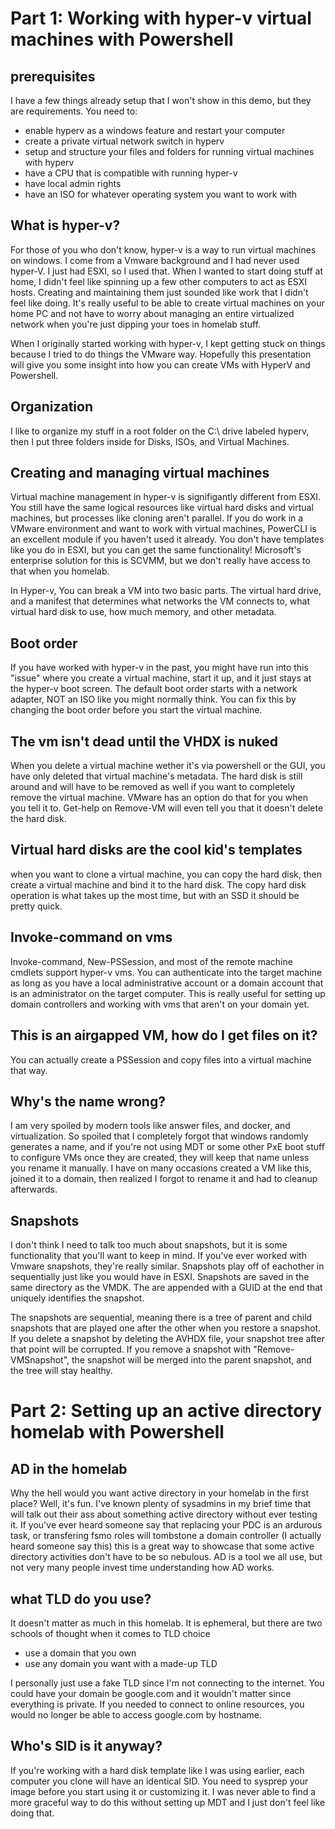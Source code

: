 # Part 1: Working with hyper-v virtual machines with Powershell

## prerequisites
I have a few things already setup that I won't show in this demo, but they are requirements. You need to:
* enable hyperv as a windows feature and restart your computer
* create a private virtual network switch in hyperv
* setup and structure your files and folders for running virtual machines with hyperv 
* have a CPU that is compatible with running hyper-v
* have local admin rights
* have an ISO for whatever operating system you want to work with

## What is hyper-v?
For those of you who don't know, hyper-v is a way to run virtual machines on windows. I come from a Vmware background and I had never used hyper-V. I just had ESXI, so I used that. When I wanted to start doing stuff at home, I didn't feel like spinning up a few other computers to act as ESXI hosts. Creating and maintaining them just sounded like work that I didn't feel like doing. It's really useful to be able to create virtual machines on your home PC and not have to worry about managing an entire virtualized network when you're just dipping your toes in homelab stuff.

When I originally started working with hyper-v, I kept getting stuck on things because I tried to do things the VMware way. Hopefully this presentation will give you some insight into how you can create VMs with HyperV and Powershell.

## Organization
I like to organize my stuff in a root folder on the C:\ drive labeled hyperv, then I put three folders inside for Disks, ISOs, and Virtual Machines.

## Creating and managing virtual machines
Virtual machine management in hyper-v is signifigantly different from ESXI. You still have the same logical resources like virtual hard disks and virtual machines, but processes like cloning aren't parallel.
If you do work in a VMware environment and want to work with virtual machines, PowerCLI is an excellent module if you haven't used it already.
You don't have templates like you do in ESXI, but you can get the same functionality! Microsoft's enterprise solution for this is SCVMM, but we don't really have access to that when you homelab.

In Hyper-v, You can break a VM into two basic parts. The virtual hard drive, and a manifest that determines what networks the VM connects to, what virtual hard disk to use, how much memory, and other metadata.

## Boot order
If you have worked with hyper-v in the past, you might have run into this "issue" where you create a virtual machine, start it up, and it just stays at the hyper-v boot screen. The default boot order starts with a network adapter, NOT an ISO like you might normally think. You can fix this by changing the boot order before you start the virtual machine.

## The vm isn't dead until the VHDX is nuked
When you delete a virtual machine wether it's via powershell or the GUI, you have only deleted that virtual machine's metadata. The hard disk is still around and will have to be removed as well if you want to completely remove the virtual machine. VMware has an option do that for you when you tell it to. Get-help on Remove-VM will even tell you that it doesn't delete the hard disk.

## Virtual hard disks are the cool kid's templates
when you want to clone a virtual machine, you can copy the hard disk, then create a virtual machine and bind it to the hard disk. The copy hard disk operation is what takes up the most time, but with an SSD it should be pretty quick.

## Invoke-command on vms
Invoke-command, New-PSSession, and most of the remote machine cmdlets support hyper-v vms. You can authenticate into the target machine as long as you have a local administrative account or a domain account that is an administrator on the target computer. This is really useful for setting up domain controllers and working with vms that aren't on your domain yet.

## This is an airgapped VM, how do I get files on it?
You can actually create a PSSession and copy files into a virtual machine that way.

## Why's the name wrong?
I am very spoiled by modern tools like answer files, and docker, and virtualization. So spoiled that I completely forgot that windows randomly generates a name, and if you're not using MDT or some other PxE boot stuff to configure VMs once they are created, they will keep that name unless you rename it manually. I have on many occasions created a VM like this, joined it to a domain, then realized I forgot to rename it and had to cleanup afterwards.

## Snapshots
I don't think I need to talk too much about snapshots, but it is some functionality that you'll want to keep in mind. If you've ever worked with Vmware snapshots, they're really similar. Snapshots play off of eachother in sequentially just like you would have in ESXI. Snapshots are saved in the same directory as the VMDK. The are appended with a GUID at the end that uniquely identifies the snapshot.

The snapshots are sequential, meaning there is a tree of parent and child snapshots that are played one after the other when you restore a snapshot. If you delete a snapshot by deleting the AVHDX file, your snapshot tree after that point will be corrupted. If you remove a snapshot with "Remove-VMSnapshot", the snapshot will be merged into the parent snapshot, and the tree will stay healthy.

# Part 2: Setting up an active directory homelab with Powershell

## AD in the homelab
Why the hell would you want active directory in your homelab in the first place? Well, it's fun. I've known plenty of sysadmins in my brief time that will talk out their ass about something active directory without ever testing it. If you've ever heard someone say that replacing your PDC is an ardurous task, or transfering fsmo roles will tombstone a domain controller (I actually heard someone say this) this is a great way to showcase that some active directory activities don't have to be so nebulous. AD is a tool we all use, but not very many people invest time understanding how AD works.

## what TLD do you use?
It doesn't matter as much in this homelab. It is ephemeral, but there are two schools of thought when it comes to TLD choice 
* use a domain that you own
* use any domain you want with a made-up TLD

I personally just use a fake TLD since I'm not connecting to the internet. You could have your domain be google.com and it wouldn't matter since everything is private. If you needed to connect to online resources, you would no longer be able to access google.com by hostname.

## Who's SID is it anyway?
If you're working with a hard disk template like I was using earlier, each computer you clone will have an identical SID. You need to sysprep your image before you start using it or customizing it.
I was never able to find a more graceful way to do this without setting up MDT and I just don't feel like doing that.
